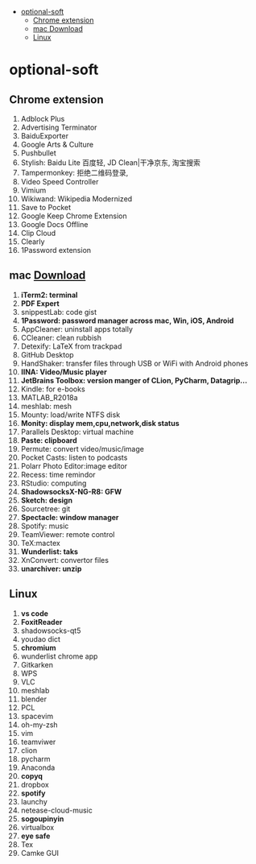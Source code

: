 - [optional-soft](#optional-soft)
  - [Chrome extension](#chrome-extension)
  - [mac Download](#mac-download)
  - [Linux](#linux)
  
# optional-soft
## Chrome extension
1. Adblock Plus
2. Advertising Terminator
3. BaiduExporter
4. Google Arts & Culture
5. Pushbullet
6. Stylish: Baidu Lite 百度轻, JD Clean|干净京东, 淘宝搜索
7. Tampermonkey: 拒绝二维码登录,
8. Video Speed Controller
9. Vimium
10. Wikiwand: Wikipedia Modernized
11. Save to Pocket
12. Google Keep Chrome Extension
13. Google Docs Offline
14. Clip Cloud 
15. Clearly
16. 1Password extension

## mac [Download](xclient.info)
1. **iTerm2: terminal**
2. **PDF Expert**
3. snippestLab: code gist
4. **1Password: password manager across mac, Win, iOS, Android**
5. AppCleaner: uninstall apps totally
6. CCleaner: clean rubbish
7. Detexify: LaTeX from trackpad 
8. GitHub Desktop
9. HandShaker: transfer files through USB or WiFi with Android phones
10. **IINA: Video/Music player**
11. **JetBrains Toolbox: version manger of CLion, PyCharm, Datagrip...**
12. Kindle: for e-books
13. MATLAB_R2018a
14. meshlab: mesh
15. Mounty: load/write NTFS disk
16. **Monity: display mem,cpu,network,disk status**
17. Parallels Desktop: virtual machine
18. **Paste: clipboard**
19. Permute: convert video/music/image
20. Pocket Casts: listen to podcasts
21. Polarr Photo Editor:image editor
22. Recess: time remindor
23. RStudio: computing
24. **ShadowsocksX-NG-R8: GFW**
25. **Sketch: design**
26. Sourcetree: git
27. **Spectacle: window manager**
28. Spotify: music
29. TeamViewer: remote control
30. TeX:mactex
31. **Wunderlist: taks**
32. XnConvert: convertor files
33. **unarchiver: unzip**

## Linux
1. **vs code**
2. **FoxitReader**
3. shadowsocks-qt5
4. youdao dict
5. **chromium**
6. wunderlist chrome app
7. Gitkarken
8. WPS
9. VLC
10. meshlab
11. blender
15. PCL
16. spacevim
17. oh-my-zsh
18. vim
19. teamviwer
20. clion
21. pycharm
22. Anaconda
23. **copyq**
24. dropbox
25. **spotify**
26. launchy
27. netease-cloud-music
28. **sogoupinyin**
29. virtualbox
30. **eye safe**
31. Tex
32. Camke GUI

